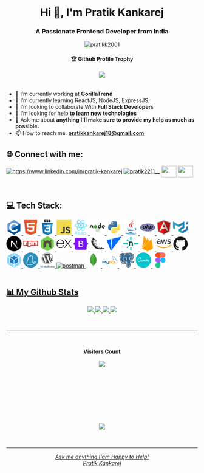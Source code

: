 
<h1 align="center">Hi 👋, I'm Pratik Kankarej</h1>

<h3 align="center">A Passionate Frontend Developer from India</h3>

<p align="center"> <img src="https://komarev.com/ghpvc/?username=pratikk2001&label=Profile%20views&color=0e75b6&style=flat" alt="pratikk2001" /> </p>

<div align="center">
  <h4>🏆 Github Profile Trophy</h4>
  <a href="https://github.com/ryo-ma/github-profile-trophy">
    <img src="https://github-profile-trophy.vercel.app/?username=pratikk2001&column=8"/>
  </a>
</div>
</br>


- 🔭 I’m currently working at **GorillaTrend**<br>
- 🌱 I’m currently learning ReactJS, NodeJS, ExpressJS.<br>
- 👯 I’m looking to collaborate With **Full Stack Developer**s<br>
- 🤝 I’m looking for help **to learn new technologies**
- 💬 Ask me about **anything I'll make sure to provide my help as much as possible.**
-  📫 How to reach me: **pratikkankarej18@gmail.com**<br>


## 🌐 Connect with me:
<p align="left">
<a href="https://www.linkedin.com/in/pratik-kankarej-942a93200/" target="blank"><img align="center" src="https://raw.githubusercontent.com/rahuldkjain/github-profile-readme-generator/master/src/images/icons/Social/linked-in-alt.svg" alt="https://www.linkedin.com/in/pratik-kankarej" height="30" width="40" /></a>
<a href="https://instagram.com/pratik2211__" target="blank"><img align="center" src="https://raw.githubusercontent.com/rahuldkjain/github-profile-readme-generator/master/src/images/icons/Social/instagram.svg" alt="pratik2211__" height="30" width="40" /></a>
<a href="https://www.facebook.com/profile.php?id=100016783598685" target="blank"><img align="center" src="https://raw.githubusercontent.com/rahuldkjain/github-profile-readme-generator/master/src/images/icons/Social/facebook.svg" alt="" height="30" width="40" /></a>
<a href="https://x.com/pratik_kankarej" target="blank"><img align="center" src="https://raw.githubusercontent.com/rahuldkjain/github-profile-readme-generator/master/src/images/icons/Social/twitter.svg" alt="" height="30" width="40" /></a>
</p>
</br>
<h2>💻 Tech Stack:</h2>
<p>
    <a href="https://www.cprogramming.com/" target="_blank" rel="noreferrer"> <img src="https://raw.githubusercontent.com/devicons/devicon/master/icons/c/c-original.svg" alt="c" width="40" height="40"/>
<a href="https://html.spec.whatwg.org/multipage/" target="_blank" rel="noreferrer">
    <img src="https://raw.githubusercontent.com/devicons/devicon/master/icons/html5/html5-original.svg" alt="HTML5" width="40" height="40"/>
</a>
 <a href="https://www.w3schools.com/css/" target="_blank" rel="noreferrer"> <img src="https://raw.githubusercontent.com/devicons/devicon/master/icons/css3/css3-original-wordmark.svg" alt="css3" width="40" height="40"/> </a> 
<a href="https://www.javascript.com/" target="_blank" rel="noreferrer">
    <img src="https://raw.githubusercontent.com/devicons/devicon/master/icons/javascript/javascript-original.svg" alt="JavaScript" width="40" height="40"/>
</a>
<a href="https://reactjs.org/" target="_blank" rel="noreferrer">
    <img src="https://raw.githubusercontent.com/devicons/devicon/master/icons/react/react-original-wordmark.svg" alt="react" width="40" height="40">
</a>
<a href="https://www.nodejs.com/" target="_blank" rel="noreferrer">
    <img src="https://raw.githubusercontent.com/devicons/devicon/master/icons/nodejs/nodejs-original-wordmark.svg" alt="nodejs" width="40" height="40">
</a>
<a href="https://www.python.org/" target="_blank" rel="noreferrer">
    <img src="https://raw.githubusercontent.com/devicons/devicon/master/icons/python/python-original.svg" alt="Python" width="40" height="40"/>
</a>
<a href="https://www.java.com/" target="_blank" rel="noreferrer">
    <img src="https://raw.githubusercontent.com/devicons/devicon/master/icons/java/java-original.svg" alt="Java" width="40" height="40"/>
</a>
<a href="https://www.php.net/" target="_blank" rel="noreferrer">
    <img src="https://raw.githubusercontent.com/devicons/devicon/master/icons/php/php-original.svg" alt="PHP" width="40" height="40"/>
</a>
<a href="https://angular.io/" target="_blank" rel="noreferrer">
    <img src="https://raw.githubusercontent.com/devicons/devicon/master/icons/angularjs/angularjs-original.svg" alt="Angular" width="40" height="40"/>
</a>
<a href="https://mui.com/" target="_blank" rel="noreferrer">
    <img src="https://raw.githubusercontent.com/devicons/devicon/master/icons/materialui/materialui-original.svg" alt="MUI" width="40" height="40"/>
</a>
<a href="https://nextjs.org/" target="_blank" rel="noreferrer">
    <img src="https://raw.githubusercontent.com/devicons/devicon/master/icons/nextjs/nextjs-original.svg" alt="Next JS" width="40" height="40"/>
</a>
<a href="https://www.npmjs.com/" target="_blank" rel="noreferrer">
    <img src="https://raw.githubusercontent.com/devicons/devicon/master/icons/npm/npm-original-wordmark.svg" alt="NPM" width="40" height="40"/>
</a>
<a href="https://nodemon.io/" target="_blank" rel="noreferrer">
    <img src="https://raw.githubusercontent.com/devicons/devicon/master/icons/nodemon/nodemon-original.svg" alt="Nodemon" width="40" height="40"/>
</a>
<a href="https://expressjs.com/" target="_blank" rel="noreferrer">
    <img src="https://raw.githubusercontent.com/devicons/devicon/master/icons/express/express-original.svg" alt="Express.js" width="40" height="40"/>
</a>
<a href="https://getbootstrap.com/" target="_blank" rel="noreferrer">
    <img src="https://raw.githubusercontent.com/devicons/devicon/master/icons/bootstrap/bootstrap-original.svg" alt="Bootstrap" width="40" height="40"/>
</a>
<a href="https://flask.palletsprojects.com/" target="_blank" rel="noreferrer">
    <img src="https://raw.githubusercontent.com/devicons/devicon/master/icons/flask/flask-original.svg" alt="Flask" width="40" height="40"/>
</a>
<a href="https://vitejs.dev/" target="_blank" rel="noreferrer">
    <img src="https://raw.githubusercontent.com/devicons/devicon/master/icons/vite/vite-original.svg" alt="Vite" width="40" height="40"/>
</a>
<a href="https://www.netlify.com/" target="_blank" rel="noreferrer">
    <img src="https://raw.githubusercontent.com/devicons/devicon/master/icons/netlify/netlify-original.svg" alt="Netlify" width="40" height="40"/>
</a>
<a href="https://firebase.google.com/" target="_blank" rel="noreferrer">
    <img src="https://raw.githubusercontent.com/devicons/devicon/master/icons/firebase/firebase-plain.svg" alt="Firebase" width="40" height="40"/>
</a>
<a href="https://aws.amazon.com/" target="_blank" rel="noreferrer">
    <img src="https://raw.githubusercontent.com/devicons/devicon/master/icons/amazonwebservices/amazonwebservices-original-wordmark.svg" alt="aws" width="40" height="40" >
</a>
<a href="https://pages.github.com/" target="_blank" rel="noreferrer">
    <img src="https://raw.githubusercontent.com/devicons/devicon/master/icons/github/github-original.svg" alt="GitHub Pages" width="40" height="40"/>
</a>
<a href="https://webpack.js.org/" target="_blank" rel="noreferrer">
    <img src="https://raw.githubusercontent.com/devicons/devicon/master/icons/webpack/webpack-original.svg" alt="Webpack" width="40" height="40"/>
</a>
<a href="https://yarnpkg.com/" target="_blank" rel="noreferrer">
    <img src="https://raw.githubusercontent.com/devicons/devicon/master/icons/yarn/yarn-original.svg" alt="Yarn" width="40" height="40"/>
</a>
<a href="https://wordpress.org/" target="_blank" rel="noreferrer">
    <img src="https://raw.githubusercontent.com/devicons/devicon/master/icons/wordpress/wordpress-original.svg" alt="WordPress" width="40" height="40"/>
</a>
<a href="https://postman.com" rel="nofollow"> 
    <img src="https://camo.githubusercontent.com/a13ca5b988ada41839ebe4f88455e63419a1b56fcb5eda207794cd1649a61d2c/68747470733a2f2f7777772e766563746f726c6f676f2e7a6f6e652f6c6f676f732f676574706f73746d616e2f676574706f73746d616e2d69636f6e2e737667" alt="postman" width="40" height="40" data-canonical-src="https://www.vectorlogo.zone/logos/getpostman/getpostman-icon.svg" </a>

<a href="https://www.mongodb.com/" target="_blank" rel="noreferrer">
    <img src="https://raw.githubusercontent.com/devicons/devicon/master/icons/mongodb/mongodb-original.svg" alt="MongoDB" width="40" height="40"/>
</a>
<a href="https://www.mysql.com/" target="_blank" rel="noreferrer">
    <img src="https://raw.githubusercontent.com/devicons/devicon/master/icons/mysql/mysql-original-wordmark.svg" alt="mysql" width="40" height="40">
</a>

<a href="https://www.postgresql.org/" target="_blank" rel="noreferrer">
    <img src="https://raw.githubusercontent.com/devicons/devicon/master/icons/postgresql/postgresql-original.svg" alt="Postgres" width="40" height="40"/>
</a>
<a href="https://www.canva.com/" target="_blank" rel="noreferrer">
    <img src="https://raw.githubusercontent.com/devicons/devicon/master/icons/canva/canva-original.svg" alt="Canva" width="40" height="40"/>
</a>
<a href="https://www.figma.com/" target="_blank" rel="noreferrer">
    <img src="https://raw.githubusercontent.com/devicons/devicon/master/icons/figma/figma-original.svg" alt="Figma" width="40" height="40"/>
</a>
<a href="https://www.sketch.com/" target="_blank"
</p>
</br></br>
 
## 📊 My Github Stats
<p align="center">
  <img width="48%" src="https://github-readme-stats.vercel.app/api?username=pratikk2001&show_icons=true&theme=dark&combine" />
  <img width="48%" src="https://github-readme-streak-stats.herokuapp.com/?user=pratikk2001&theme=dark&combine" />
  <img src="https://github-readme-stats.vercel.app/api/top-langs/?username=pratikk2001&theme=dark&combine"  />
  <img src="https://github-contributor-stats.vercel.app/api?username=pratikk2001&limit=5&theme=dark&combine_all_yearly_contributions=true" />
</p>
</br>

<hr>
<div align="center">
<br><p align="centre"><b>Visitors Count</b></p>  
<p align="center"><img align="center" src="https://profile-counter.glitch.me/{pratikk2001}/count.svg" /></p> 
<br></div>

<p align="center">
<img align="" height='120px'  src="https://raw.githubusercontent.com/rodrigograca31/rodrigograca31/master/matrix.svg" /><img align="" height='120px'  />
</p>
<br>

<hr>
<p align="center">
  <i>Ask me anything I'am Happy to Help! <br>Pratik Kankarej</i>
</p>
